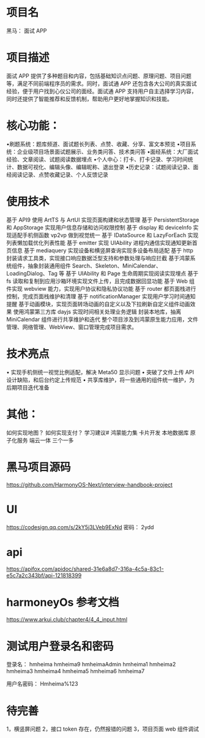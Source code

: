 # 项目名

黑马： 面试 APP

# 项目描述

面试 APP 提供了多种题目和内容，包括基础知识点问题、原理问题、项目问题等，满足不同前端程序员的需求。同时，面试通 APP 还包含各大公司的真实面试经验，便于用户找到心仪公司的面经。面试通 APP 支持用户自主选择学习内容，同时还提供了智能推荐和反馈机制，帮助用户更好地掌握知识和技能。

# 核心功能：

•刷题系统：题库频道、面试题长列表、点赞、收藏、分享、富文本预览
•项目系统：企业级项目场景面试题展示、业务类问答、技术类问答
•面经系统：大厂面试经验、文章阅读、试题阅读数据埋点
•个人中心：打卡、打卡记录、学习时间统计、数据可视化、编辑头像、编辑昵称、退出登录
•历史记录：试题阅读记录、面经阅读记录、点赞收藏记录、个人反馈记录

# 使用技术

基于 API9 使用 ArtTS 与 ArtUI 实现页面构建和状态管理
基于 PersistentStorage 和 AppStorage 实现用户信息存储和访问权限控制
基于 display 和 deviceInfo 实现适配手机侧函数 vp2vp 做到视觉统一
基于 IDataSource 和 LazyForEach 实现列表懒加载优化列表性能
基于 emitter 实现 UIAbility 进程内通信实现通知更新首页信息
基于 mediaquery 实现设备和横竖屏查询实现多设备布局适配
基于 http 封装请求工具类，实现接口响应数据泛型支持和参数处理与响应拦截
基于鸿蒙系统组件，抽象封装通用组件 Search、Skeleton、MiniCalendar、LoadingDialog、Tag 等
基于 UIAbility 和 Page 生命周期实现阅读实现埋点
基于 fs 读取和复制到应用沙箱环境实现文件上传，且完成数据回显功能
基于 Web 组件实现 webview 能力，实现用户协议和隐私协议功能
基于 router 都页面栈进行控制，完成页面栈维护和清理
基于 notificationManager 实现用户学习时间通知提醒
基于动画模块，实现页面转场动画的自定义以及下拉刷新自定义组件动画效果
使用鸿蒙第三方库 dayjs 实现时间相关处理业务逻辑
封装本地库，抽离 MiniCalendar 组件进行共享维护和迭代
整个项目涉及到鸿蒙原生能力应用，文件管理、网络管理、WebView、窗口管理完成项目需求。

# 技术亮点

• 实现手机侧统一视觉比例适配，解决 Meta50 显示问题
• 突破了文件上传 API 设计缺陷，和后台约定上传规范
• 共享库维护，将一些通用的组件统一维护，为后期项目迭代准备

# 其他：

如何实现地图？
如何实现支付？
学习建议#
鸿蒙能力集
卡片开发
本地数据库
原子化服务
端云一体
三个一多

# 黑马项目源码

https://github.com/HarmonyOS-Next/interview-handbook-project

# UI

https://codesign.qq.com/s/2kY5j3LVeb9ExNd 密码： 2ydd

# api

https://apifox.com/apidoc/shared-31e6a8d7-316a-4c5a-83c1-e5c7a2c343bf/api-121818399

# harmoneyOs 参考文档

https://www.arkui.club/chapter4/4_4_input.html

# 测试用户登录名和密码

登录名：
hmheima
hmheima9
hmheimaAdmin
hmheima1
hmheima2
hmheima3
hmheima4
hmheima5
hmheima6
hmheima7

用户名密码：
Hmheima%123

# 待完善

1，横竖屏问题
2，接口 token 存在，仍然报错的问题
3，项目页面 web 组件调试
